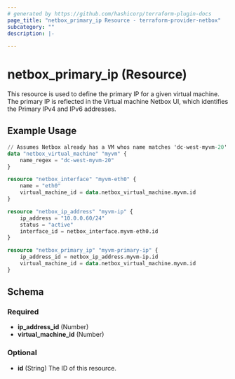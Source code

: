 ```yaml
---
# generated by https://github.com/hashicorp/terraform-plugin-docs
page_title: "netbox_primary_ip Resource - terraform-provider-netbox"
subcategory: ""
description: |-
  
---
```


# netbox_primary_ip (Resource)

This resource is used to define the primary IP for a given virtual machine. The primary IP is reflected in the Virtual machine Netbox UI, which identifies the Primary IPv4 and IPv6 addresses.

## Example Usage

```terraform
// Assumes Netbox already has a VM whos name matches 'dc-west-myvm-20'
data "netbox_virtual_machine" "myvm" {
    name_regex = "dc-west-myvm-20"
}

resource "netbox_interface" "myvm-eth0" {
    name = "eth0"
    virtual_machine_id = data.netbox_virtual_machine.myvm.id
}

resource "netbox_ip_address" "myvm-ip" {
    ip_address = "10.0.0.60/24"
    status = "active"
    interface_id = netbox_interface.myvm-eth0.id
}

resource "netbox_primary_ip" "myvm-primary-ip" {
    ip_address_id = netbox_ip_address.myvm-ip.id
    virtual_machine_id = data.netbox_virtual_machine.myvm.id
}
```

<!-- schema generated by tfplugindocs -->
## Schema

### Required

- **ip_address_id** (Number)
- **virtual_machine_id** (Number)

### Optional

- **id** (String) The ID of this resource.


